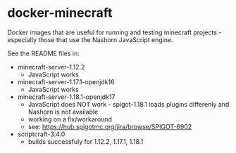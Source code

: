 # docker-minecraft

Docker images that are useful for running and testing minecraft projects - especially those that use the Nashorn JavaScript engine.

See the README files in:
- minecraft-server-1.12.2
  - JavaScript works
- minecraft-server-1.17.1-openjdk16
  - JavaScript works
- minecraft-server-1.18.1-openjdk17
  - JavaScript does NOT work - spigot-1.18.1 loads plugins differenly and Nashorn is not available
  - working on a fix/workaround
  - see: https://hub.spigotmc.org/jira/browse/SPIGOT-6902
- scriptcraft-3.4.0
  - builds successfuly for 1.12.2, 1.17.1, 1.18.1
